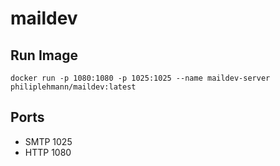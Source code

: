 # maildev

## Run Image

```
docker run -p 1080:1080 -p 1025:1025 --name maildev-server philiplehmann/maildev:latest
```

## Ports

- SMTP 1025
- HTTP 1080
